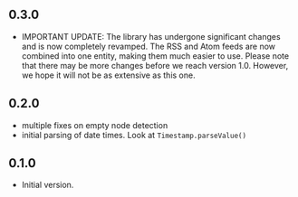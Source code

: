 ## 0.3.0

- IMPORTANT UPDATE: The library has undergone significant changes and is now
completely revamped. The RSS and Atom feeds are now combined into one entity,
making them much easier to use. Please note that there may be more changes
before we reach version 1.0. However, we hope it will not be as extensive as
this one.

## 0.2.0

- multiple fixes on empty node detection
- initial parsing of date times. Look at `Timestamp.parseValue()`

## 0.1.0

- Initial version.
